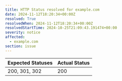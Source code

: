 ```yaml
---
title: HTTP Status resolved for example.com
date: 2024-11-12T18:20:34+00:00Z
resolved: True
resolvedWhen: 2024-11-12T18:20:34+00:00Z
resolvedStartTime: 2024-10-25T21:09:43.191474+00:00
severity: notice
affected:
  - example.com
section: issue
---
```


| Expected Statuses | Actual Status  |
|-------------------|----------------|
| 200, 301, 302 | 200 |
